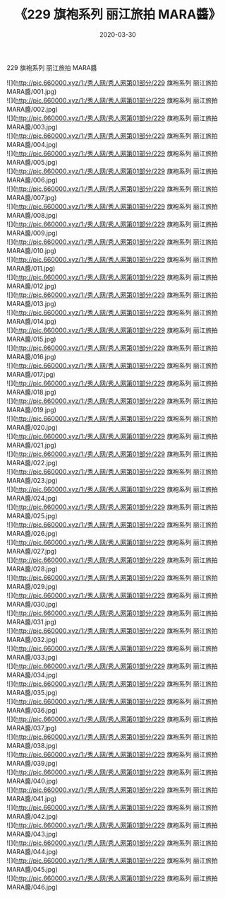 ﻿---
layout: post
title:  《229 旗袍系列 丽江旅拍 MARA醬》
date:   2020-03-30
img: http://pic.660000.xyz/1:/秀人网/秀人网第01部分/229 旗袍系列 丽江旅拍 MARA醬/000.jpg
categories: [美女, 清纯, 唯美]
---

229 旗袍系列 丽江旅拍 MARA醬

  ![](http://pic.660000.xyz/1:/秀人网/秀人网第01部分/229 旗袍系列 丽江旅拍 MARA醬/001.jpg) <br> ![](http://pic.660000.xyz/1:/秀人网/秀人网第01部分/229 旗袍系列 丽江旅拍 MARA醬/002.jpg) <br> ![](http://pic.660000.xyz/1:/秀人网/秀人网第01部分/229 旗袍系列 丽江旅拍 MARA醬/003.jpg) <br> ![](http://pic.660000.xyz/1:/秀人网/秀人网第01部分/229 旗袍系列 丽江旅拍 MARA醬/004.jpg) <br> ![](http://pic.660000.xyz/1:/秀人网/秀人网第01部分/229 旗袍系列 丽江旅拍 MARA醬/005.jpg) <br> ![](http://pic.660000.xyz/1:/秀人网/秀人网第01部分/229 旗袍系列 丽江旅拍 MARA醬/006.jpg) <br> ![](http://pic.660000.xyz/1:/秀人网/秀人网第01部分/229 旗袍系列 丽江旅拍 MARA醬/007.jpg) <br> ![](http://pic.660000.xyz/1:/秀人网/秀人网第01部分/229 旗袍系列 丽江旅拍 MARA醬/008.jpg) <br> ![](http://pic.660000.xyz/1:/秀人网/秀人网第01部分/229 旗袍系列 丽江旅拍 MARA醬/009.jpg) <br> ![](http://pic.660000.xyz/1:/秀人网/秀人网第01部分/229 旗袍系列 丽江旅拍 MARA醬/010.jpg) <br> ![](http://pic.660000.xyz/1:/秀人网/秀人网第01部分/229 旗袍系列 丽江旅拍 MARA醬/011.jpg) <br> ![](http://pic.660000.xyz/1:/秀人网/秀人网第01部分/229 旗袍系列 丽江旅拍 MARA醬/012.jpg) <br> ![](http://pic.660000.xyz/1:/秀人网/秀人网第01部分/229 旗袍系列 丽江旅拍 MARA醬/013.jpg) <br> ![](http://pic.660000.xyz/1:/秀人网/秀人网第01部分/229 旗袍系列 丽江旅拍 MARA醬/014.jpg) <br> ![](http://pic.660000.xyz/1:/秀人网/秀人网第01部分/229 旗袍系列 丽江旅拍 MARA醬/015.jpg) <br> ![](http://pic.660000.xyz/1:/秀人网/秀人网第01部分/229 旗袍系列 丽江旅拍 MARA醬/016.jpg) <br> ![](http://pic.660000.xyz/1:/秀人网/秀人网第01部分/229 旗袍系列 丽江旅拍 MARA醬/017.jpg) <br> ![](http://pic.660000.xyz/1:/秀人网/秀人网第01部分/229 旗袍系列 丽江旅拍 MARA醬/018.jpg) <br> ![](http://pic.660000.xyz/1:/秀人网/秀人网第01部分/229 旗袍系列 丽江旅拍 MARA醬/019.jpg) <br> ![](http://pic.660000.xyz/1:/秀人网/秀人网第01部分/229 旗袍系列 丽江旅拍 MARA醬/020.jpg) <br> ![](http://pic.660000.xyz/1:/秀人网/秀人网第01部分/229 旗袍系列 丽江旅拍 MARA醬/021.jpg) <br> ![](http://pic.660000.xyz/1:/秀人网/秀人网第01部分/229 旗袍系列 丽江旅拍 MARA醬/022.jpg) <br> ![](http://pic.660000.xyz/1:/秀人网/秀人网第01部分/229 旗袍系列 丽江旅拍 MARA醬/023.jpg) <br> ![](http://pic.660000.xyz/1:/秀人网/秀人网第01部分/229 旗袍系列 丽江旅拍 MARA醬/024.jpg) <br> ![](http://pic.660000.xyz/1:/秀人网/秀人网第01部分/229 旗袍系列 丽江旅拍 MARA醬/025.jpg) <br> ![](http://pic.660000.xyz/1:/秀人网/秀人网第01部分/229 旗袍系列 丽江旅拍 MARA醬/026.jpg) <br> ![](http://pic.660000.xyz/1:/秀人网/秀人网第01部分/229 旗袍系列 丽江旅拍 MARA醬/027.jpg) <br> ![](http://pic.660000.xyz/1:/秀人网/秀人网第01部分/229 旗袍系列 丽江旅拍 MARA醬/028.jpg) <br> ![](http://pic.660000.xyz/1:/秀人网/秀人网第01部分/229 旗袍系列 丽江旅拍 MARA醬/029.jpg) <br> ![](http://pic.660000.xyz/1:/秀人网/秀人网第01部分/229 旗袍系列 丽江旅拍 MARA醬/030.jpg) <br> ![](http://pic.660000.xyz/1:/秀人网/秀人网第01部分/229 旗袍系列 丽江旅拍 MARA醬/031.jpg) <br> ![](http://pic.660000.xyz/1:/秀人网/秀人网第01部分/229 旗袍系列 丽江旅拍 MARA醬/032.jpg) <br> ![](http://pic.660000.xyz/1:/秀人网/秀人网第01部分/229 旗袍系列 丽江旅拍 MARA醬/033.jpg) <br> ![](http://pic.660000.xyz/1:/秀人网/秀人网第01部分/229 旗袍系列 丽江旅拍 MARA醬/034.jpg) <br> ![](http://pic.660000.xyz/1:/秀人网/秀人网第01部分/229 旗袍系列 丽江旅拍 MARA醬/035.jpg) <br> ![](http://pic.660000.xyz/1:/秀人网/秀人网第01部分/229 旗袍系列 丽江旅拍 MARA醬/036.jpg) <br> ![](http://pic.660000.xyz/1:/秀人网/秀人网第01部分/229 旗袍系列 丽江旅拍 MARA醬/037.jpg) <br> ![](http://pic.660000.xyz/1:/秀人网/秀人网第01部分/229 旗袍系列 丽江旅拍 MARA醬/038.jpg) <br> ![](http://pic.660000.xyz/1:/秀人网/秀人网第01部分/229 旗袍系列 丽江旅拍 MARA醬/039.jpg) <br> ![](http://pic.660000.xyz/1:/秀人网/秀人网第01部分/229 旗袍系列 丽江旅拍 MARA醬/040.jpg) <br> ![](http://pic.660000.xyz/1:/秀人网/秀人网第01部分/229 旗袍系列 丽江旅拍 MARA醬/041.jpg) <br> ![](http://pic.660000.xyz/1:/秀人网/秀人网第01部分/229 旗袍系列 丽江旅拍 MARA醬/042.jpg) <br> ![](http://pic.660000.xyz/1:/秀人网/秀人网第01部分/229 旗袍系列 丽江旅拍 MARA醬/043.jpg) <br> ![](http://pic.660000.xyz/1:/秀人网/秀人网第01部分/229 旗袍系列 丽江旅拍 MARA醬/044.jpg) <br> ![](http://pic.660000.xyz/1:/秀人网/秀人网第01部分/229 旗袍系列 丽江旅拍 MARA醬/045.jpg) <br> ![](http://pic.660000.xyz/1:/秀人网/秀人网第01部分/229 旗袍系列 丽江旅拍 MARA醬/046.jpg) <br>